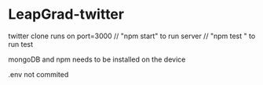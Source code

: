 # LeapGrad-twitter
twitter clone runs on port=3000 // "npm start" to run server // "npm test " to run test

mongoDB and npm needs to be installed on the device

.env not commited 

